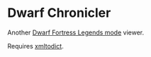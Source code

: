 # Dwarf Chronicler

Another [Dwarf Fortress Legends mode](http://dwarffortresswiki.org/index.php/DF2014:Legends) viewer.

Requires [xmltodict](https://github.com/martinblech/xmltodict).
